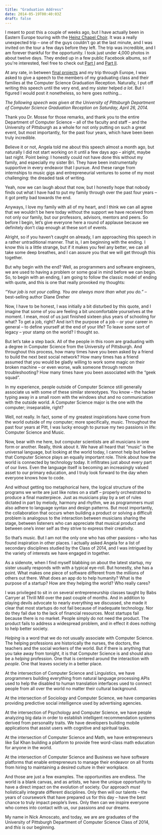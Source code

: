 ```yaml
---
title: "Graduation Address"
date: 2014-05-19T00:40:03Z
draft: false
---
```


I meant to post this a couple of weeks ago, but I have actually been in Eastern Europe touring with the [Heinz Chapel Choir](http://www.pitt.edu/~heinzcc/). It was a really unexpected trip – one of the guys couldn't go at the last minute, and I was invited on the tour a few days before they left. The trip was incredible, and I am forever thankful for the opportunity. I took just under 4,000 photos in about twelve days. They ended up in a few public Facebook albums, so if you're interested, feel free to check out [Part I](https://www.facebook.com/media/set/?set=a.10152142611598333.1073741827.616778332&type=1&l=742d7e3f7b) and [Part II](https://www.facebook.com/media/set/?set=a.10152143553343333.1073741828.616778332&type=1&l=64712371ff).

At any rate, in between [final projects](https://github.com/CorySavit/MovieNight) and my trip through Europe, I was asked to give a speech to the members of my graduating class and their families at the Computer Science Graduation Reception. Naturally, I put off writing this speech until the very end, and my sister helped _a lot_. But I figured I would post it nonetheless, so here goes nothing...

_The following speech was given at the University of Pittsburgh Department of Computer Science Graduation Reception on Saturday, April 26, 2014._

Thank you Dr. Mosse for those remarks, and thank you to the entire Department of Computer Science – all of the faculty and staff – and the University of Pittsburgh as a whole for not only putting on such a great event, but most importantly, for the past four years, which have been been truly incredible.

Believe it or not, Angela told me about this speech almost a month ago, but naturally I did not start working on it until a few days ago – alright, maybe last night. Point being: I honestly could not have done this without my family, and especially my sister Bri. They have been instrumentally supportive in every endeavor that I pursue. And these range from internships to music gigs and entrepreneurial ventures to some of my most challenging: the dreaded task of writing.

Yeah, now we can laugh about that now, but I honestly hope that nobody finds out what I have had to put my family through over the past four years – it got pretty bad towards the end.

Anyways, I love my family with all of my heart, and I think we can all agree that we wouldn’t be here today without the support we have received from not only our family, but our professors, advisors, mentors and peers. So before I begin, let’s give everyone here a round of applause because we definitely don’t clap enough at these sort of events.

Alright, so if you haven’t caught on already, I am approaching this speech in a rather untraditional manner. That is, I am beginning with the ending. I know this is a little strange, but if it makes you feel any better, we can all take some deep breathes, and I can assure you that we will get through this together.

But why begin with the end? Well, as programmers and software engineers, we are used to having a problem or some goal in mind before we can begin. So, to begin with an ending, I am going to follow the classic model of ending with quote, and this is one that really provoked my thoughts:

_“Your job is not your calling. You are always more than what you do.”_ – best-selling author Diane Dreher

Now, I have to be honest, I was initially a bit disturbed by this quote, and I imagine that some of you are feeling a bit uncomfortable yourselves at the moment. I mean, most of us just finished sixteen plus years of schooling for what? To get a job, right? And isn’t the purpose of a job – or your career in general – to define yourself at the end of your life? To leave some sort of legacy – your stamp on the world? I thought so.

But let’s take a step back. All of the people in this room are graduating with a degree in Computer Science from the University of Pittsburgh. And throughout this process, how many times have you been asked by a friend to build the next best social network? How many times has a friend assumed that you would be gladly willing to work some magic on their broken machine – or even worse, walk someone through remote troubleshooting? How many times have you been associated with the “geek squad”.

In my experience, people outside of Computer Science still generally associate us with some of these similar stereotypes. You know – the hacker typing away in a small room with the windows shut and no communication with the outside world. A Computer Science major is the one with the computer; inseparable, right?

Well, not really. In fact, some of my greatest inspirations have come from the world outside of my computer; more specifically, music. Throughout the past four years at Pitt, I was lucky enough to pursue my two passions in life: Computer Science and Music.

Now, bear with me here, but computer scientists are all musicians in one form or another. Really, think about it. We have all heard that “music” is the universal language, but looking at the world today, I cannot help but believe that Computer Science plays an equally important role. Think about how the world is connected by technology today. It infiltrates just about every part of our lives. Even the language itself is becoming an increasingly valued asset to our primary education, and I truly look forward to the day when everyone knows how to code.

And without getting too metaphorical here, the logical structure of the programs we write are just like notes on a staff – properly orchestrated to produce a final masterpiece. Just as musicians play by a set of rules dictated in part by melody, harmony and rhythm, we as programmers must also adhere to language syntax and design patterns. But most importantly, the collaboration that occurs when building a product or solving a difficult problem is analogous to the interaction between musicians sharing the stage, between listeners who can appreciate that musical product and between one’s inner self as they strive to express their creativity.

So that’s music. But I am not the only one who has other passions – who has found inspiration in other places. I actually asked Angela for a list of secondary disciplines studied by the Class of 2014, and I was intrigued by the variety of interests we have engaged in together.

As a sidenote, when I find myself blabbing on about the latest startup, my sister usually responds with with a typical eye-roll. But honestly, she has a point. What makes one piece of software different from the millions of others out there. What does an app do to help humanity? What is the purpose of a startup? How are they helping the world? Who really cares?

I was privileged to sit in on several entrepreneurship classes taught by Babs Carryer at Thrill Mill over the past couple of months. And in addition to playing devils advocate to nearly everything we discussed, she made it clear that most startups do not fail because of inadequate technology. Nor do they fail due to the lack of financial resources. Most startups fail because there is no market. People simply do not need the product. The product fails to address a widespread problem, and in effect it does nothing to help better society.

_Helping_ is a word that we do not usually associate with Computer Science. The helping professions are historically the nurses, the doctors, the teachers and the social workers of the world. But if there is anything that you take away from tonight, it is that Computer Science is and should also be a _helping_ profession. One that is centered around the interaction with _people_. One that leaves society in a better place.

At the intersection of Computer Science and Linguistics, we have programmers building everything from natural language processing APIs used to help the disabled to human translation interfaces used to connect people from all over the world no matter their cultural background.

At the intersection of Sociology and Computer Science, we have companies providing predictive social intelligence used by advertising agencies.

At the intersection of Psychology and Computer Science, we have people analyzing big data in order to establish intelligent recommendation systems derived from personality traits. We have developers building mobile applications that assist users with cognitive and spiritual tasks.

At the intersection of Computer Science and Math, we have entrepreneurs like Sal Khan building a platform to provide free word-class math education for anyone in the world.

At the intersection of Computer Science and Business we have software platforms that enable entrepreneurs to manage their endeavor on all fronts from hiring to maintaining a desired culture in their workplace.

And those are just a few examples. The opportunities are endless. The world is a blank canvas, and as artists, we have the unique opportunity to have a direct impact on the evolution of society. Our approach _must_ holistically integrate different disciplines. Only then will our talents – the years of coursework that have prepared us for this day – have the best chance to truly impact people’s lives. Only then can we inspire everyone who comes into contact with us, our passions and our dreams.

My name in Nick Amoscato, and today, we are are graduates of the University of Pittsburgh Department of Computer Science Class of 2014, and _this_ is our beginning.
